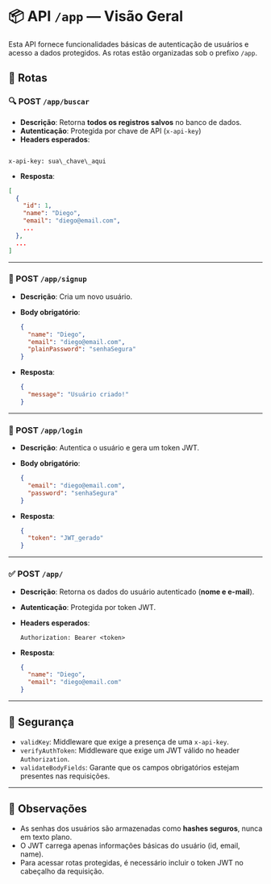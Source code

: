# 📦 API `/app` — Visão Geral

Esta API fornece funcionalidades básicas de autenticação de usuários e acesso a dados protegidos. As rotas estão organizadas sob o prefixo `/app`.

## 📁 Rotas

### 🔍 POST `/app/buscar`

- **Descrição**: Retorna **todos os registros salvos** no banco de dados.
- **Autenticação**: Protegida por chave de API (`x-api-key`)
- **Headers esperados**:

```

x-api-key: sua\_chave\_aqui

```

- **Resposta**:

```json
[
  {
    "id": 1,
    "name": "Diego",
    "email": "diego@email.com",
    ...
  },
  ...
]
```

---

### 🧾 POST `/app/signup`

- **Descrição**: Cria um novo usuário.
- **Body obrigatório**:

  ```json
  {
    "name": "Diego",
    "email": "diego@email.com",
    "plainPassword": "senhaSegura"
  }
  ```

- **Resposta**:

  ```json
  {
    "message": "Usuário criado!"
  }
  ```

---

### 🔐 POST `/app/login`

- **Descrição**: Autentica o usuário e gera um token JWT.
- **Body obrigatório**:

  ```json
  {
    "email": "diego@email.com",
    "password": "senhaSegura"
  }
  ```

- **Resposta**:

  ```json
  {
    "token": "JWT_gerado"
  }
  ```

---

### ✅ POST `/app/`

- **Descrição**: Retorna os dados do usuário autenticado (**nome e e-mail**).
- **Autenticação**: Protegida por token JWT.
- **Headers esperados**:

  ```
  Authorization: Bearer <token>
  ```

- **Resposta**:

  ```json
  {
    "name": "Diego",
    "email": "diego@email.com"
  }
  ```

---

## 🔐 Segurança

- `validKey`: Middleware que exige a presença de uma `x-api-key`.
- `verifyAuthToken`: Middleware que exige um JWT válido no header `Authorization`.
- `validateBodyFields`: Garante que os campos obrigatórios estejam presentes nas requisições.

---

## 🧠 Observações

- As senhas dos usuários são armazenadas como **hashes seguros**, nunca em texto plano.
- O JWT carrega apenas informações básicas do usuário (id, email, name).
- Para acessar rotas protegidas, é necessário incluir o token JWT no cabeçalho da requisição.
